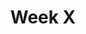 ---
title: Week X
menu:
  sidebar:
    name: Week X
    identifier: gen_ai_week_x
    parent: gen_ai
draft: true
---